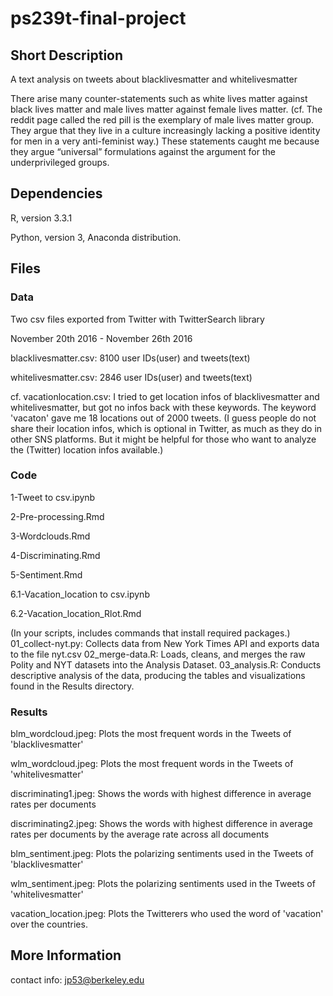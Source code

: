 # ps239t-final-project

## Short Description

A text analysis on tweets about blacklivesmatter and whitelivesmatter 

There arise many counter-statements such as white lives matter against black lives matter and male lives matter against female lives matter. (cf. The reddit page called the red pill is the exemplary of male lives matter group. They argue that they live in a culture increasingly lacking a positive identity for men in a very anti-feminist way.) These statements caught me because they argue “universal” formulations against the argument for the underprivileged groups. 


## Dependencies

R, version 3.3.1

Python, version 3, Anaconda distribution.


## Files

### Data

Two csv files exported from Twitter with TwitterSearch library

November 20th 2016 - November 26th 2016

blacklivesmatter.csv: 8100 user IDs(user) and tweets(text)

whitelivesmatter.csv: 2846 user IDs(user) and tweets(text)

cf. vacationlocation.csv: I tried to get location infos of blacklivesmatter and whitelivesmatter, but got no infos back with these keywords. The keyword 'vacaton' gave me 18 locations out of 2000 tweets. (I guess people do not share their location infos, which is optional in Twitter, as much as they do in other SNS platforms. But it might be helpful for those who want to analyze the (Twitter) location infos available.)

### Code

1-Tweet to csv.ipynb

2-Pre-processing.Rmd

3-Wordclouds.Rmd

4-Discriminating.Rmd

5-Sentiment.Rmd

6.1-Vacation_location to csv.ipynb

6.2-Vacation_location_Rlot.Rmd

(In your scripts, includes commands that install required packages.)
01_collect-nyt.py: Collects data from New York Times API and exports data to the file nyt.csv
02_merge-data.R: Loads, cleans, and merges the raw Polity and NYT datasets into the Analysis Dataset.
03_analysis.R: Conducts descriptive analysis of the data, producing the tables and visualizations found in the Results directory.

### Results

blm_wordcloud.jpeg: Plots the most frequent words in the Tweets of 'blacklivesmatter'

wlm_wordcloud.jpeg: Plots the most frequent words in the Tweets of 'whitelivesmatter'

discriminating1.jpeg: Shows the words with highest difference in average rates per documents

discriminating2.jpeg: Shows the words with highest difference in average rates per documents by the average rate across all documents

blm_sentiment.jpeg: Plots the polarizing sentiments used in the Tweets of 'blacklivesmatter'

wlm_sentiment.jpeg: Plots the polarizing sentiments used in the Tweets of 'whitelivesmatter'

vacation_location.jpeg: Plots the Twitterers who used the word of 'vacation' over the countries. 


## More Information

contact info: jp53@berkeley.edu
